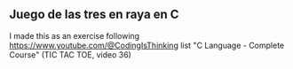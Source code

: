 ## Juego de las tres en raya en C
I made this as an exercise following https://www.youtube.com/@CodingIsThinking list "C Language - Complete Course" (TIC TAC TOE, video 36)
